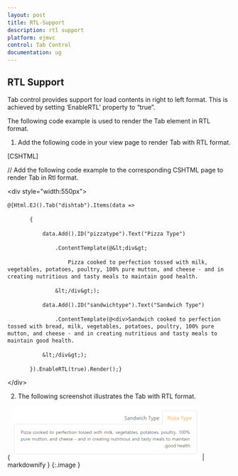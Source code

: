 ```yaml
---
layout: post
title: RTL-Support
description: rtl support
platform: ejmvc
control: Tab Control
documentation: ug
---
```


## RTL Support

Tab control provides support for load contents in right to left format. This is achieved by setting ‘EnableRTL’ property to “true”.

The following code example is used to render the Tab element in RTL format. 

1. Add the following code in your view page to render Tab with RTL format.



[CSHTML]

// Add the following code example to the corresponding CSHTML page to render Tab in Rtl format.



&lt;div style="width:550px"&gt;

    @{Html.EJ().Tab("dishtab").Items(data =>

           {

               data.Add().ID("pizzatype").Text("Pizza Type")

                   .ContentTemplate(@&lt;div&gt;

                       Pizza cooked to perfection tossed with milk, vegetables, potatoes, poultry, 100% pure mutton, and cheese - and in creating nutritious and tasty meals to maintain good health.

                   &lt;/div&gt;);

               data.Add().ID("sandwichtype").Text("Sandwich Type")

                   .ContentTemplate(@<div>Sandwich cooked to perfection tossed with bread, milk, vegetables, potatoes, poultry, 100% pure mutton, and cheese - and in creating nutritious and tasty meals to maintain good health.

               &lt;/div&gt;);

           }).EnableRTL(true).Render();}

&lt;/div&gt;





2. The following screenshot illustrates the Tab with RTL format.

{ ![](RTL-Support_images/RTL-Support_img1.png) | markdownify }
{:.image }


